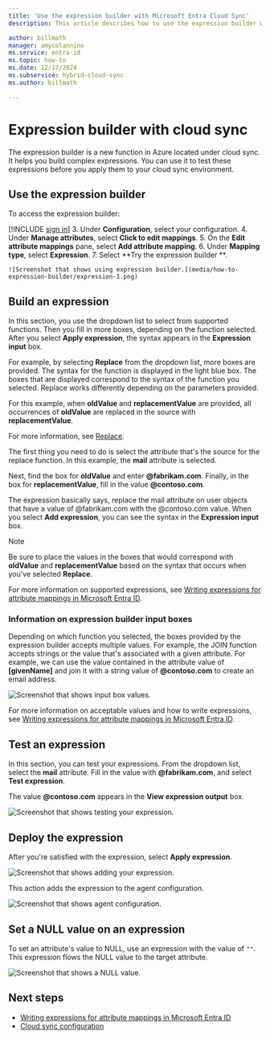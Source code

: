 ```yaml
---
title: 'Use the expression builder with Microsoft Entra Cloud Sync'
description: This article describes how to use the expression builder with cloud sync.

author: billmath
manager: amycolannino
ms.service: entra-id
ms.topic: how-to
ms.date: 12/17/2024
ms.subservice: hybrid-cloud-sync
ms.author: billmath

---
```


# Expression builder with cloud sync
The expression builder is a new function in Azure located under cloud sync. It helps you build complex expressions. You can use it to test these expressions before you apply them to your cloud sync environment.

## Use the expression builder
To access the expression builder:

 [!INCLUDE [sign in](~/includes/cloud-sync-sign-in.md)]
 3. Under **Configuration**, select your configuration.
 4. Under **Manage attributes**, select **Click to edit mappings**.
 5. On the **Edit attribute mappings** pane, select **Add attribute mapping**.
 6. Under **Mapping type**, select **Expression**.
 7. Select **Try the expression builder **.
 
    ![Screenshot that shows using expression builder.](media/how-to-expression-builder/expression-1.png)

## Build an expression
In this section, you use the dropdown list to select from supported functions. Then you fill in more boxes, depending on the function selected. After you select **Apply expression**, the syntax appears in the **Expression input** box.

For example, by selecting **Replace** from the dropdown list, more boxes are provided. The syntax for the function is displayed in the light blue box. The boxes that are displayed correspond to the syntax of the function you selected. Replace works differently depending on the parameters provided.

For this example, when **oldValue** and **replacementValue** are provided, all occurrences of **oldValue** are replaced in the source with **replacementValue**.

For more information, see [Replace](reference-expressions.md#replace).

The first thing you need to do is select the attribute that's the source for the replace function. In this example, the **mail** attribute is selected.

Next, find the box for **oldValue** and enter **@fabrikam.com**. Finally, in the box for **replacementValue**, fill in the value **@contoso.com**.

The expression basically says, replace the mail attribute on user objects that have a value of @fabrikam.com with the @contoso.com value. When you select **Add expression**, you can see the syntax in the **Expression input** box.

>[!NOTE]
>Be sure to place the values in the boxes that would correspond with **oldValue** and **replacementValue** based on the syntax that occurs when you've selected **Replace**.

For more information on supported expressions, see [Writing expressions for attribute mappings in Microsoft Entra ID](reference-expressions.md).

### Information on expression builder input boxes
Depending on which function you selected, the boxes provided by the expression builder accepts multiple values. For example, the JOIN function accepts strings or the value that's associated with a given attribute. For example, we can use the value contained in the attribute value of **[givenName]** and join it with a string value of **@contoso.com** to create an email address.

  ![Screenshot that shows input box values.](media/how-to-expression-builder/expression-8.png)

For more information on acceptable values and how to write expressions, see [Writing expressions for attribute mappings in Microsoft Entra ID](reference-expressions.md).

## Test an expression
In this section, you can test your expressions. From the dropdown list, select the **mail** attribute. Fill in the value with **@fabrikam.com**, and select **Test expression**.

The value **@contoso.com** appears in the **View expression output** box.

 ![Screenshot that shows testing your expression.](media/how-to-expression-builder/expression-4.png)

## Deploy the expression
After you're satisfied with the expression, select **Apply expression**.

![Screenshot that shows adding your expression.](media/how-to-expression-builder/expression-5.png)

This action adds the expression to the agent configuration.

![Screenshot that shows agent configuration.](media/how-to-expression-builder/expression-6.png)

## Set a NULL value on an expression
To set an attribute's value to NULL, use an expression with the value of `""`. This expression flows the NULL value to the target attribute.

![Screenshot that shows a NULL value.](media/how-to-expression-builder/expression-7.png)


## Next steps 

- [Writing expressions for attribute mappings in Microsoft Entra ID](reference-expressions.md)
- [Cloud sync configuration](how-to-configure.md)
